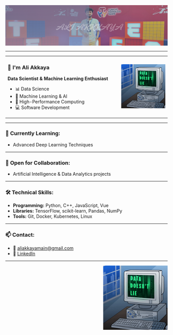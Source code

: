 <p align="center">
  <img src="doc/images/akkaya.png" alt="aliakkaya" width="1000"/>
</p>

---
<table>
  <tr>
    <td width="70%" valign="top">

### 👋 **I'm Ali Akkaya**

**Data Scientist & Machine Learning Enthusiast**

- 📊 Data Science  
- 🤖 Machine Learning & AI  
- 🚀 High-Performance Computing  
- 💻 Software Development  

</td>
<td width="30%">

<img src="doc/images/datadoesntlie.gif" width="200"/>

</td>
</tr>
</table>

---

### 🌱 **Currently Learning:**
- Advanced Deep Learning Techniques

---

### 💞️ **Open for Collaboration:**
- Artificial Intelligence & Data Analytics projects

---

### 🛠️ **Technical Skills:**
- **Programming:** Python, C++, JavaScript, Vue  
- **Libraries:** TensorFlow, scikit-learn, Pandas, NumPy  
- **Tools:** Git, Docker, Kubernetes, Linux  

---

### 📫 **Contact:**
- 📧 [aliakkayamain@gmail.com](mailto:aliakkayamain@gmail.com)  
- 💼 [LinkedIn](https://linkedin.com/in/aliakkaya)

---

<p align="right">
  <img src="doc/images/datadoesntlie.gif" width="200"/>
</p>
